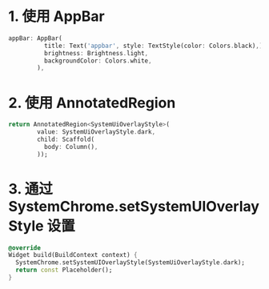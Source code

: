 # 1. 使用 AppBar
```dart
appBar: AppBar(
          title: Text('appbar', style: TextStyle(color: Colors.black),),
          brightness: Brightness.light,
          backgroundColor: Colors.white,
        ),
```
# 2. 使用 AnnotatedRegion
```dart
return AnnotatedRegion<SystemUiOverlayStyle>(
        value: SystemUiOverlayStyle.dark,
        child: Scaffold(
          body: Column(),
        ));
```

# 3. 通过 SystemChrome.setSystemUIOverlayStyle 设置
```dart
@override
Widget build(BuildContext context) {
  SystemChrome.setSystemUIOverlayStyle(SystemUiOverlayStyle.dark);
  return const Placeholder();
}
```